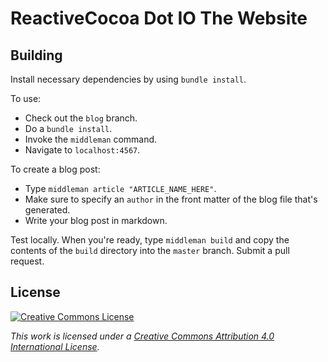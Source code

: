# ReactiveCocoa Dot IO The Website

## Building

Install necessary dependencies by using `bundle install`.

To use:

- Check out the `blog` branch. 
- Do a `bundle install`.
- Invoke the `middleman` command.
- Navigate to `localhost:4567`.

To create a blog post:

- Type `middleman article "ARTICLE_NAME_HERE"`. 
- Make sure to specify an `author` in the front matter of the blog file that's generated. 
- Write your blog post in markdown. 

Test locally. When you're ready, type `middleman build` and copy the contents of the `build` directory into the `master` branch. Submit a pull request. 

## License

[![Creative Commons License](http://i.creativecommons.org/l/by/4.0/88x31.png)](http://creativecommons.org/licenses/by/4.0/deed.en_US)

_This work is licensed under a [Creative Commons Attribution 4.0 International License](http://creativecommons.org/licenses/by/4.0/deed.en_US)._
